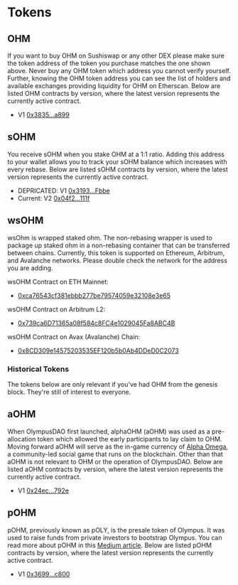 # Tokens

## OHM

If you want to buy OHM on Sushiswap or any other DEX please make sure the token address of the token you purchase matches the one shown above. Never buy any OHM token which address you cannot verify yourself. Further, knowing the OHM token address you can see the list of holders and available exchanges providing liquidity for OHM on Etherscan. Below are listed OHM contracts by version, where the latest version represents the currently active contract.

* V1 [0x3835...a899](https://etherscan.io/address/0x383518188c0c6d7730d91b2c03a03c837814a899)

## sOHM

You receive sOHM when you stake OHM at a 1:1 ratio. Adding this address to your wallet allows you to track your sOHM balance which increases with every rebase. Below are listed sOHM contracts by version, where the latest version represents the currently active contract.

* DEPRICATED: V1 [0x3193...Fbbe](https://etherscan.io/address/0x31932E6e45012476ba3A3A4953cbA62AeE77Fbbe)
* Current: V2 [0x04f2...111f](https://etherscan.io/address/0x04f2694c8fcee23e8fd0dfea1d4f5bb8c352111f)


## wsOHM

wsOhm is wrapped staked ohm.  The non-rebasing wrapper is used to package up staked ohm in a non-rebasing container that can be transferred between chains.  Currently, this token is supported on Ethereum, Arbitrum, and Avalanche networks.  Please double check the network for the address you are adding.

wsOHM Contract on ETH Mainnet:
* [0xca76543cf381ebbb277be79574059e32108e3e65](https://etherscan.io/address/0xca76543cf381ebbb277be79574059e32108e3e65)

wsOHM Contract on Arbitrum L2:
* [0x739ca6D71365a08f584c8FC4e1029045Fa8ABC4B](https://arbiscan.io/token/0x739ca6d71365a08f584c8fc4e1029045fa8abc4b)

wsOHM Contract on Avax (Avalanche) Chain:
* [0x8CD309e14575203535EF120b5b0Ab4DDeD0C2073](https://cchain.explorer.avax.network/token/0x8CD309e14575203535EF120b5b0Ab4DDeD0C2073/token-transfers)

### Historical Tokens

The tokens below are only relevant if you've had OHM from the genesis block.  They're still of interest to everyone.


## aOHM

When OlympusDAO first launched, alphaOHM \(aOHM\) was used as a pre-allocation token which allowed the early participants to lay claim to OHM. Moving forward aOHM will serve as the in-game currency of [Alpha Omega](https://medium.com/@alpha_omega/alpha-omega-a-tale-of-two-cities-80a94966376b), a community-led social game that runs on the blockchain. Other than that aOHM is not relevant to OHM or the operation of OlympusDAO. Below are listed aOHM contracts by version, where the latest version represents the currently active contract.

* V1 [0x24ec...792e](https://etherscan.io/address/0x24ecfd535675f36ba1ab9c5d39b50dc097b0792e)

## pOHM

pOHM, previously known as pOLY, is the presale token of Olympus. It was used to raise funds from private investors to bootstrap Olympus. You can read more about pOHM in this [Medium article](https://olympusdao.medium.com/what-is-poh-16b2c38a6cd6). Below are listed pOHM contracts by version, where the latest version represents the currently active contract.

* V1 [0x3699...c800](https://etherscan.io/token/0x36994486c6e97c170065899d8659a28d7371c800)



